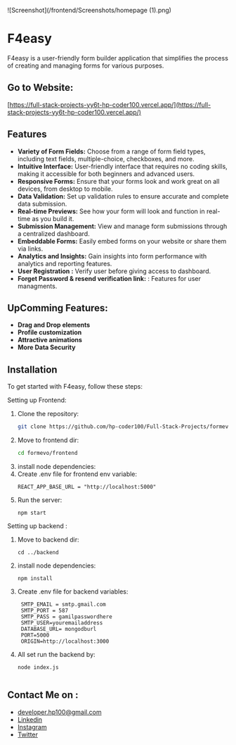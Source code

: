 ![Screenshot](/frontend/Screenshots/homepage (1).png)

# F4easy

F4easy is a user-friendly form builder application that simplifies the process of creating and managing forms for various purposes.

## Go to Website:
   [https://full-stack-projects-yy6t-hp-coder100.vercel.app/](https://full-stack-projects-yy6t-hp-coder100.vercel.app/)


## Features

- **Variety of Form Fields:** Choose from a range of form field types, including text fields, multiple-choice, checkboxes, and more.
- **Intuitive Interface:** User-friendly interface that requires no coding skills, making it accessible for both beginners and advanced users.
- **Responsive Forms:** Ensure that your forms look and work great on all devices, from desktop to mobile.
- **Data Validation:** Set up validation rules to ensure accurate and complete data submission.
- **Real-time Previews:** See how your form will look and function in real-time as you build it.
- **Submission Management:** View and manage form submissions through a centralized dashboard.
- **Embeddable Forms:** Easily embed forms on your website or share them via links.
- **Analytics and Insights:** Gain insights into form performance with analytics and reporting features.
- **User Registration :** Verify user before giving access to dashboard.
- **Forget Password & resend verification link:** : Features for user managments.


## UpComming Features:
- **Drag and Drop elements**
- **Profile customization**
- **Attractive animations**
- **More Data Security**

  
## Installation

To get started with F4easy, follow these steps:

Setting up Frontend:

1. Clone the repository:
   ```bash
   git clone https://github.com/hp-coder100/Full-Stack-Projects/formevo

2. Move to frontend dir:
   ```bash
   cd formevo/frontend
3. install node dependencies:
4. Create .env file for frontend env variable:
   ```base
   REACT_APP_BASE_URL = "http://localhost:5000"
5. Run the server:
   ```base
   npm start

Setting up backend :
1. Move to backend dir:
   ```base
   cd ../backend

2. install node dependencies:
   ```base
   npm install
3. Create .env file for backend variables:
   ```base
    SMTP_EMAIL = smtp.gmail.com
    SMTP_PORT = 587
    SMTP_PASS = gamilpasswordhere
    SMTP_USER=youremailaddress
    DATABASE_URL= mongodburl
    PORT=5000
    ORIGIN=http://localhost:3000

4. All set run the backend by:
   ```base
   node index.js


## Contact Me on :
-  [developer.hp100@gmail.com](mailto:developer.hp100@gmail.com)
-  [Linkedin](https://www.linkedin.com/in/prajapatihemant/)
-  [Instagram](https://instagram.com/_._psycho.thinker_._?igshid=ZDc4ODBmNjlmNQ==)
-  [Twitter](https://twitter.com/HpCoder100)
